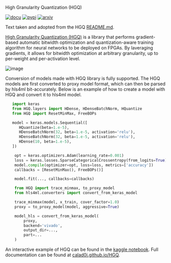 High Granularity Quantization (HGQ)

[![docu](https://github.com/calad0i/HGQ/actions/workflows/sphinx-build.yml/badge.svg)](https://calad0i.github.io/HGQ/)
[![pypi](https://badge.fury.io/py/hgq.svg)](https://badge.fury.io/py/hgq)
[![arxiv](https://img.shields.io/badge/arXiv-2405.00645-b31b1b.svg)](https://arxiv.org/abs/2405.00645)

Text taken and adopted from the HGQ [README.md](https://github.com/calad0i/HGQ/blob/master/README.md).

[High Granularity Quantization (HGQ)](https://github.com/calad0i/HGQ/) is a library that performs gradient-based automatic bitwidth optimization and quantization-aware training algorithm for neural networks to be deployed on FPGAs. By laveraging gradients, it allows for bitwidth optimization at arbitrary granularity, up to per-weight and per-activation level.

![image](https://calad0i.github.io/HGQ/_images/overview.svg)

Conversion of models made with HGQ library is fully supported. The HGQ models are first converted to proxy model format, which can then be parsed by hls4ml bit-accurately. Below is an example of how to create a model with HGQ and convert it to hls4ml model.

```python
   import keras
   from HGQ.layers import HDense, HDenseBatchNorm, HQuantize
   from HGQ import ResetMinMax, FreeBOPs

   model = keras.models.Sequential([
      HQuantize(beta=1.e-5),
      HDenseBatchNorm(32, beta=1.e-5, activation='relu'),
      HDenseBatchNorm(32, beta=1.e-5, activation='relu'),
      HDense(10, beta=1.e-5),
   ])

    opt = keras.optimizers.Adam(learning_rate=0.001)
    loss = keras.losses.SparseCategoricalCrossentropy(from_logits=True)
    model.compile(optimizer=opt, loss=loss, metrics=['accuracy'])
    callbacks = [ResetMinMax(), FreeBOPs()]

    model.fit(..., callbacks=callbacks)

    from HGQ import trace_minmax, to_proxy_model
    from hls4ml.converters import convert_from_keras_model

    trace_minmax(model, x_train, cover_factor=1.0)
    proxy = to_proxy_model(model, aggressive=True)

    model_hls = convert_from_keras_model(
        proxy,
        backend='vivado',
        output_dir=...,
        part=...
    )
```

An interactive example of HGQ can be found in the [kaggle notebook](https://www.kaggle.com/code/calad0i/small-jet-tagger-with-hgq-1). Full documentation can be found at [calad0i.github.io/HGQ](https://calad0i.github.io/HGQ/>).

